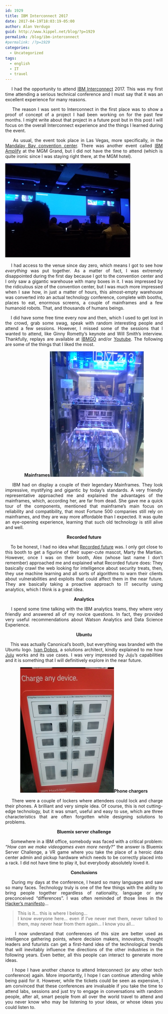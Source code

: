 ```yaml
---
id: 1929
title: IBM Interconnect 2017
date: 2017-04-19T18:03:19-05:00
author: Alan Verdugo
guid: http://www.kippel.net/blog/?p=1929
permalink: /blog/ibm-interconnect
#permalink: /?p=1929
categories:
  - Uncategorized
tags:
  - english
  - IT
  - travel
---
```

<p style="text-align: justify;">
      I had the opportunity to attend <a href="https://www.ibm.com/cloud-computing/us/en/interconnect/" target="_blank">IBM Interconnect</a> 2017. This was my first time attending a serious technical conference and I must say that it was an excellent experience for many reasons.
</p>

<p style="text-align: justify;">
      The reason I was sent to Interconnect in the first place was to show a proof of concept of a project I had been working on for the past few months. I might write about that project in a future post but in this post I will focus on the overall Interconnect experience and the things I learned during the event.
</p>

<p style="text-align: justify;">
      As usual, the event took place in Las Vegas, more specifically, in the <a href="https://www.mandalaybay.com/en/meetings-groups/meeting-convention-facilities.html" target="_blank">Mandalay Bay convention center</a>. There was another event called <a href="https://www-01.ibm.com/software/events/amplify/" target="_blank">IBM Amplify</a> at the MGM Grand, but I did not have the time to attend (which is quite ironic since I was staying right there, at the MGM hotel).
</p>

<p style="text-align: justify;">
  <img class="aligncenter size-full wp-image-1945" src="https://raw.githubusercontent.com/alanverdugo/alanverdugo.github.io/master/wp-content/uploads/2017/04/CAM00622.jpg" alt="" width="400" height="300" />
</p>

<p style="text-align: justify;">
      I had access to the venue since day zero, which means I got to see how <em>everything</em> was put together. As a matter of fact, I was extremely disappointed during the first day because I got to the convention center and I only saw a gigantic warehouse with many boxes in it. I was impressed by the ridiculous size of the convention center, but I was much more impressed when I saw how, in just a matter of hours, this almost-empty warehouse was converted into an actual technology conference, complete with booths, places to eat, enormous screens, a couple of mainframes and a few humanoid robots. That, and thousands of humans beings.
</p>

<p style="text-align: justify;">
      I did have some free time every now and then, which I used to get lost in the crowd, grab some swag, speak with random interesting people and attend a few sessions. However, I missed some of the sessions that I wanted to attend, like Ginny Rometty&#8217;s keynote and Will Smith&#8217;s interview. Thankfully, replays are available at <a href="https://ibmgo.com/interconnect2017/" target="_blank">IBMGO</a> and/or <a href="https://www.youtube.com/results?search_query=ibm+interconnect+2017" target="_blank">Youtube</a>. The following are some of the things that I liked the most.
</p>

<p style="text-align: center;">
  <strong>Mainframes</strong><img class="alignright size-full wp-image-1947" src="https://raw.githubusercontent.com/alanverdugo/alanverdugo.github.io/master/wp-content/uploads/2017/04/CAM00629.jpg" alt="" width="300" height="400" />
</p>

<p style="text-align: justify;">
      IBM had on display a couple of their legendary Mainframes. They look impressive, mystifying and gigantic by today&#8217;s standards. A very friendly representative approached me and explained the advantages of the mainframes, which, according her, are far from dead. She gave me a quick tour of the components, mentioned that mainframe&#8217;s main focus on reliability and compatibility, that most Fortune 500 companies still rely on mainframes, and they are way more affordable than I expected. It was quite an eye-opening experience, learning that such old technology is still alive and well.
</p>

<p style="text-align: center;">
  <strong>Recorded future</strong>
</p>

<p style="text-align: justify;">
      To be honest, I had no idea what <a href="https://www.recordedfuture.com/" target="_blank">Recorded future</a> was. I only got close to this booth to get a figurine of their super-cute mascot, Marty the Martian. However, once I was on their booth, Alex (whose last name I don&#8217;t remember) approached me and explained what Recorded future does: They basically crawl the web looking for intelligence about security treats, then, they use machine learning and all sorts of algorithms to warn their clients about vulnerabilities and exploits that could affect them in the near future. They are basically taking a proactive approach to IT security using analytics, which I think is a great idea.
</p>

<p style="text-align: center;">
  <strong>Analytics</strong>
</p>

<p style="text-align: justify;">
      I spend some time talking with the IBM analytics teams, they where very friendly and answered all of my novice questions. In fact, they provided very useful recommendations about Watson Analytics and Data Science Experience.
</p>

<p style="text-align: center;">
  <strong>Ubuntu</strong>
</p>

<p style="text-align: justify;">
      This was actually Canonical&#8217;s booth, but everything was branded with the Ubuntu logo. <a href="https://fr.linkedin.com/in/ivan-dobos-8864919" target="_blank">Ivan Dobos</a>, a solutions architect, kindly explained to me how <a href="https://www.ubuntu.com/cloud/juju" target="_blank">Juju</a> works and its use cases. I was very impressed by Juju&#8217;s capabilities and it is something that I will definitively explore in the near future.
</p>

<p style="text-align: center;">
  <strong><img class="alignleft size-full wp-image-1946" src="https://raw.githubusercontent.com/alanverdugo/alanverdugo.github.io/master/wp-content/uploads/2017/04/CAM00628.jpg" alt="" width="300" height="400" />Phone chargers</strong>
</p>

<p style="text-align: justify;">
      There were a couple of lockers where attendees could lock and charge their phones. A brilliant and very simple idea. Of course, this is not cutting-edge technology, but it was smart, useful and easy to use, which are three characteristics that are often forgotten while designing solutions to problems.
</p>

<p style="text-align: center;">
  <strong>Bluemix server challenge</strong>
</p>

<p style="text-align: justify;">
      Somewhere in a IBM office, somebody was faced with a critical problem: <em>&#8220;How can we make videogames even more nerdy?&#8221;</em> the answer is Bluemix Server Challenge, a VR game where you take the place of a heroic data center admin and pickup hardware which needs to be correctly placed into a rack. I did not have time to play it, but everybody absolutely loved it.
</p>



<p style="text-align: center;">
  <strong>Conclusions</strong>
</p>

<p style="text-align: justify;">
      During my days at the conference, I heard so many languages and saw so many faces. Technology truly is one of the few things with the ability to bring people together regardless of nationality, language or any preconceived &#8220;differences&#8221;. I was often reminded of those lines in the <a href="http://www.phrack.org/issues/7/3.html" target="_blank">Hacker&#8217;s manifesto</a>&#8230;
</p>

> <p style="text-align: justify;">
>   This is it&#8230; this is where I belong&#8230;<br /> I know everyone here&#8230; even if I&#8217;ve never met them, never talked to them, may never hear from them again&#8230; I know you all&#8230;
> </p>

<p style="text-align: justify;">
      I now understand that conferences of this size are better used as intelligence gathering points, where decision makers, innovators, thought leaders and futurists can get a first-hand idea of the technological trends that will inevitably influence the directions of the other industries in the following years. Even better, all this people can interact to generate more ideas.
</p>

<p style="text-align: justify;">
      I hope I have another chance to attend Interconnect (or any other tech conference) again. More importantly, I hope I can continue attending while being paid for it. However, while the tickets could be seen as expensive, I am convinced that these conferences are invaluable if you take the time to attend labs, sessions and just try to engage in conversations with random people, after all, smart people from all over the world travel to attend and you never know who may be listening to your ideas, or whose ideas you could listen to.
</p>